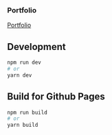 ### Portfolio

[Portfolio](https://z4gon.github.io/portfolio/)

## Development

```bash
npm run dev
# or
yarn dev
```

## Build for Github Pages

```bash
npm run build
# or
yarn build
```
